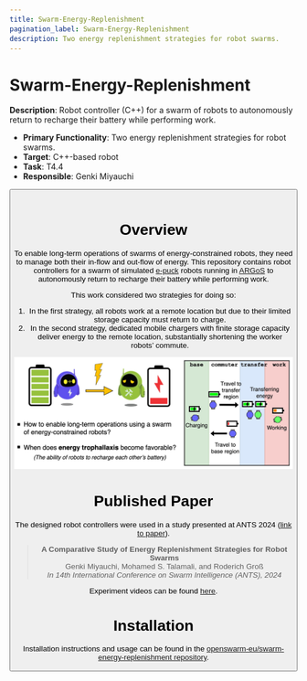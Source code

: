 ```yaml
---
title: Swarm-Energy-Replenishment
pagination_label: Swarm-Energy-Replenishment
description: Two energy replenishment strategies for robot swarms.
---
```


# Swarm-Energy-Replenishment

**Description**: Robot controller (C++) for a swarm of robots to autonomously return to recharge their battery while performing work.

* **Primary Functionality**: Two energy replenishment strategies for robot swarms.
* **Target**: C++-based robot
* **Task**: T4.4
* **Responsible**: Genki Miyauchi

<Button label="🔗 openswarm-eu/swarm-energy-replenishment repository" link="https://github.com/openswarm-eu/swarm-energy-replenishment" block /><br />

# Overview

To enable long-term operations of swarms of energy-constrained robots, they need to manage both their in-flow and out-flow of energy.
This repository contains robot controllers for a swarm of simulated [e-puck](https://e-puck.gctronic.com/) robots running in [ARGoS](https://www.argos-sim.info/) to autonomously return to recharge their battery while performing work.

This work considered two strategies for doing so:

1. In the first strategy, all robots work at a remote location but due to their limited storage capacity must return to charge. 
2. In the second strategy, dedicated mobile chargers with finite storage capacity deliver energy to the remote location, substantially shortening the worker robots’ commute.

![Concept](./img/concept.jpg)

# Published Paper

The designed robot controllers were used in a study presented at ANTS 2024 ([link to paper](https://doi.org/https://doi.org/10.1007/978-3-031-70932-6_1)).

>**A Comparative Study of Energy Replenishment Strategies for Robot Swarms**\
>Genki Miyauchi, Mohamed S. Talamali, and Roderich Groß\
>*In 14th International Conference on Swarm Intelligence (ANTS), 2024*

Experiment videos can be found [here](https://doi.org/10.15131/shef.data.25561923).

# Installation

Installation instructions and usage can be found in the [openswarm-eu/swarm-energy-replenishment repository](https://github.com/openswarm-eu/swarm-energy-replenishment).